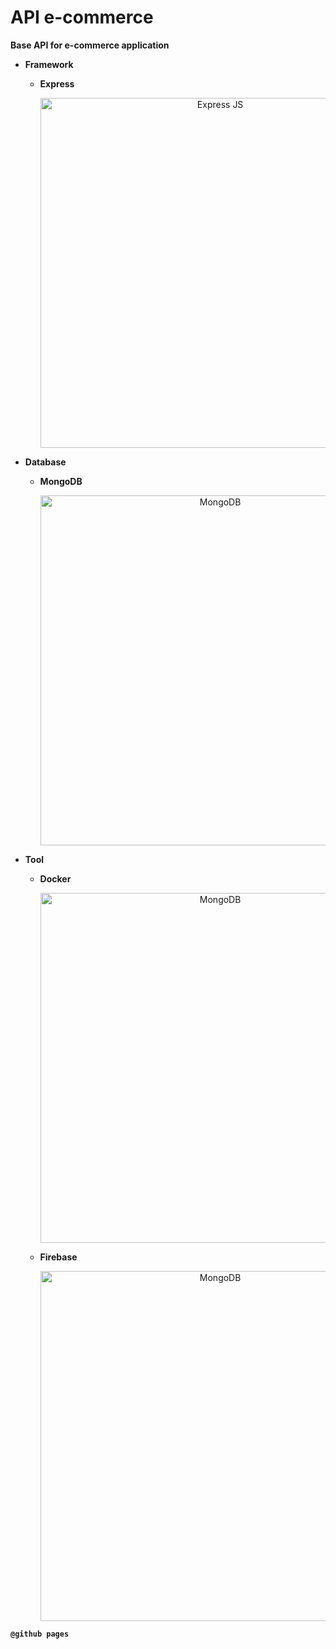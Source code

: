 # __API e-commerce__

__Base API for e-commerce application__

* __Framework__

    * __Express__

        <p align="center"><img src="https://expressjs.com/images/express-facebook-share.png" alt="Express JS" width=560/></p>

* __Database__

    * __MongoDB__

        <p align="center"><img src="https://www.cloudsavvyit.com/p/uploads/2021/07/f5932bc2.jpg?width=1198&trim=1,1&bg-color=000&pad=1,1" alt="MongoDB" width=560/></p>

* __Tool__

    * __Docker__

        <p align="center"><img src="https://logos-world.net/wp-content/uploads/2021/02/Docker-Symbol.png" alt="MongoDB" width=560/></p>
    
    * __Firebase__

        <p align="center"><img src="https://firebase.google.com/downloads/brand-guidelines/PNG/logo-built_white.png" alt="MongoDB" width=560/></p>


__`@github pages`__ 